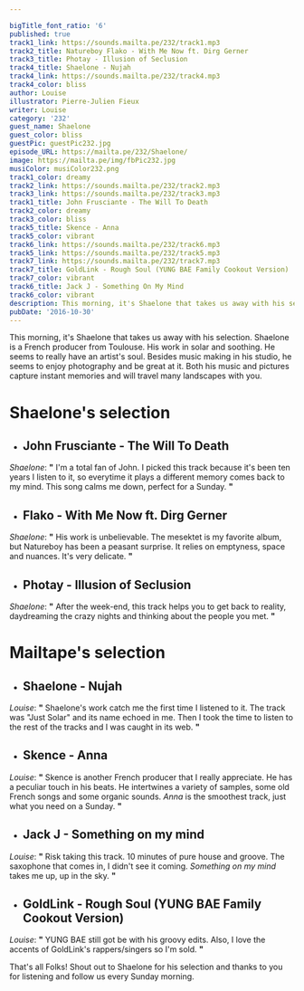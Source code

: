 ```yaml
---

bigTitle_font_ratio: '6'
published: true
track1_link: https://sounds.mailta.pe/232/track1.mp3
track2_title: Natureboy Flako - With Me Now ft. Dirg Gerner
track3_title: Photay - Illusion of Seclusion
track4_title: Shaelone - Nujah
track4_link: https://sounds.mailta.pe/232/track4.mp3
track4_color: bliss
author: Louise
illustrator: Pierre-Julien Fieux
writer: Louise
category: '232'
guest_name: Shaelone
guest_color: bliss
guestPic: guestPic232.jpg
episode_URL: https://mailta.pe/232/Shaelone/
image: https://mailta.pe/img/fbPic232.jpg
musiColor: musiColor232.png
track1_color: dreamy
track2_link: https://sounds.mailta.pe/232/track2.mp3
track3_link: https://sounds.mailta.pe/232/track3.mp3
track1_title: John Frusciante - The Will To Death
track2_color: dreamy
track3_color: bliss
track5_title: Skence - Anna
track5_color: vibrant
track6_link: https://sounds.mailta.pe/232/track6.mp3
track5_link: https://sounds.mailta.pe/232/track5.mp3
track7_link: https://sounds.mailta.pe/232/track7.mp3
track7_title: GoldLink - Rough Soul (YUNG BAE Family Cookout Version)
track7_color: vibrant
track6_title: Jack J - Something On My Mind
track6_color: vibrant
description: This morning, it's Shaelone that takes us away with his selection. Shaelone is a French producer from Toulouse. His work in solar and soothing.
pubDate: '2016-10-30'
---
```

This morning, it's Shaelone that takes us away with his selection. Shaelone is a French producer from Toulouse. His work in solar and soothing. He seems to really have an artist's soul. Besides music making in his studio, he seems to enjoy photography and be great at it. Both his music and pictures capture instant memories and will travel many landscapes with you.

# **Shaelone's selection**

+ ## John Frusciante - The Will To Death
_Shaelone_:  **"**  I'm a total fan of John. I picked this track because it's been ten years I listen to it, so everytime it plays a different memory comes back to my mind. This song calms me down, perfect for a Sunday. **"** 

+ ## Flako - With Me Now ft. Dirg Gerner
_Shaelone_: **"** His work is unbelievable. The mesektet is my favorite album, but Natureboy has been a peasant surprise. It relies on emptyness, space and nuances. It's very delicate. **"** 

+ ## Photay - Illusion of Seclusion
_Shaelone_:  **"**  After the week-end, this track helps you to get back to reality, daydreaming the crazy nights and thinking about the people you met. **"** 

# **Mailtape's selection**

+ ## Shaelone - Nujah
_Louise_: **"** Shaelone's work catch me the first time I listened to it. The track was "Just Solar" and its name echoed in me. Then I took the time to listen to the rest of the tracks and I was caught in its web. **"** 

+ ## Skence - Anna
_Louise_: **"** Skence is another French producer that I really appreciate. He has a peculiar touch in his beats. He intertwines a variety of samples, some old French songs and some organic sounds. _Anna_ is the smoothest track, just what you need on a Sunday. **"** 

+ ## Jack J - Something on my mind
_Louise_: **"** Risk taking this track. 10 minutes of pure house and groove. The saxophone that comes in, I didn't see it coming. _Something on my mind_ takes me up, up in the sky. **"** 

+ ## GoldLink - Rough Soul (YUNG BAE Family Cookout Version)
_Louise_:  **"**  YUNG BAE still got be with his groovy edits. Also, I love the accents of GoldLink's rappers/singers so I'm sold.  **"** 

That's all Folks! Shout out to Shaelone for his selection and thanks to you for listening and follow us every Sunday morning.
